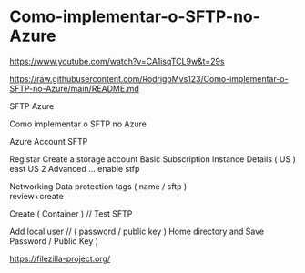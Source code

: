 # Como-implementar-o-SFTP-no-Azure

https://www.youtube.com/watch?v=CA1isqTCL9w&t=29s

https://raw.githubusercontent.com/RodrigoMvs123/Como-implementar-o-SFTP-no-Azure/main/README.md


SFTP Azure

Como implementar o SFTP no Azure

Azure Account 
SFTP 

Registar 
Create a storage account 
Basic 
Subscription 
Instance Details 
( US ) east US 2 
Advanced 
… enable stfp

Networking
Data protection 
tags ( name / sftp )  
review+create 


Create ( Container ) // Test SFTP 

Add local user // ( password / public key ) Home directory and Save Password / Public Key ) 

https://filezilla-project.org/






